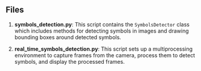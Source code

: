 ## Files

1. **symbols_detection.py**: This script contains the `SymbolsDetector` class which includes methods for detecting symbols in images and drawing bounding boxes around detected symbols.
      
2. **real_time_symbols_detection.py**: This script sets up a multiprocessing environment to capture frames from the camera, process them to detect symbols, and display the processed frames.
